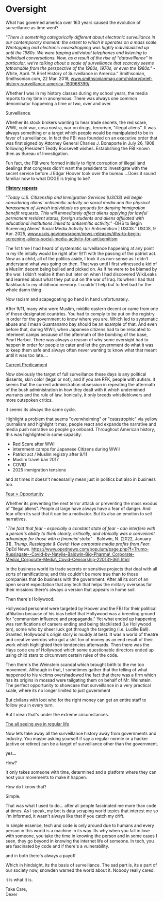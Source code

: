 # **Oversight**
What has governed america over 163 years caused the evolution of surveillance as time went?

_"There is something categorically different about electronic surveillance in our contemporary moment: the extent to which it operates on a mass scale. Wiretapping and electronic eavesdropping was highly individualized up until the 1980s. We were tapping individual telephones and listening to individual conversations. Now, as a result of the rise of “dataveillence” in particular, we're talking about a scale of surveillance that scarcely seems fathomable from the perspective of the 1960s, 1970s, or even the 1980s."_ - White, April. “A Brief History of Surveillance in America.” Smithsonian, Smithsonian.com, 22 Mar. 2018, www.smithsonianmag.com/history/brief-history-surveillance-america-180968399/.

Whether I was in my history classes during my school years, the media reports to my time in anonymous. There was always one common denominator happening a time or two, over and over.

Surveillance.

Whether its stock brokers wanting to hear trade secrets, the red scare, WWII, cold war, cosa nostra, war on drugs, terrorism, "illegal aliens". It was always something or a target which people would be manipulated to be in favor of surveillance. In fact the FBI was founded on an executive order that was first signed by Attorney General Charles J. Bonaporte in July 26, 1908 following President Teddy Roosevelt wishes. Establishing the FBI known then as  Bureau of Investigation.

Fun fact, the FBI were formed initially to fight corruption of illegal land dealings that congress didn't want the president to investigate with the secret service  before J Edgar Hoover took over the bureau....Does it sound familiar now to what DOGE is trying to be?

<ins>**History repeats**</ins>

_"Today U.S. Citizenship and Immigration Services (USCIS) will begin considering aliens’ antisemitic activity on social media and the physical harassment of Jewish individuals as grounds for denying immigration benefit requests. This will immediately affect aliens applying for lawful permanent resident status, foreign students and aliens affiliated with educational institutions linked to antisemitic activity."_ -DHS to Begin Screening Aliens’ Social Media Activity for Antisemitism | USCIS.” USCIS, 9 Apr. 2025, www.uscis.gov/newsroom/news-releases/dhs-to-begin-screening-aliens-social-media-activity-for-antisemitism

The 1st time I had heard of systematic surveillance happening at any point in my life initally would be right after 9/11 with the passing of the patriot act. Now as a child, all of the politics aside, I took it as non-sense as I didn't understand what was going on then. That was until I first witnessed a kid of a Muslim decent being bullied and picked on. As if he were to be blamed by the war. I didn't realize it then but later on when I had discovered WikiLeaks and learned about what they put out on the war of Iraq. Its when I had that flashback to my childhood memory. I couldn't help but to feel bad for the whole damn thing

Now racism and scapegoating go hand in hand unfortunately.

After 9/11, many who were Muslim, middle eastern decent or came from one of those designated countries. You had to comply to be put on the registry in order for the government to know where you are. Which led to systematic abuse and I mean Guantanamo bay should be an example of that.
And even before that, during WWII, when Japanese citizens had to be relocated to interment camps because of the aftermath of the bombing of the base, Pearl Harbor.
There was always a reason of why some oversight had to happen in order for people to cater and let the government do what it was to keep them safe and always often never wanting to know what that meant until it was too late.…

<ins> Current Predicament </ins>

Now obviously the target of full surveillance these days is any political dissents, skin color (legal or not), and if you are RFK, people with autism. It seems that the current administration obsession in repeating the aftermath of the bush administration in how they dealt with it which  undermined warrants and the rule of law. Ironically, it only breeds whistleblowers and more outspoken critics. 

It seems its always the same cycle. 

Highlight a problem that seems "overwhelming" or "catastrophic" via yellow journalism and highlight it max, people react and expands the narrative and media push narrative so people go onboard.  Throughout American history, this was highlighted in some capacity.

- Red Scare after WWI
- internment camps for Japanese Citizens during WWII
- Patriot act / Muslim registry after 9/11
- Muslim travel ban 2017
- COVID
- 2025 immigration tensions

and at times it doesn't necessarily mean just in politics but also in business too.

<ins> Fear = Opportunity</ins>

Whether its preventing the next terror attack or preventing the mass exodus of "llegal aliens". People at large have always have a fear of danger.  And fear often its said that it can be a motivator. But its also an emotion to sell narratives. 

"_The fact that fear - especially a constant state of fear - can interfere with a person's ability to think clearly, critically, and ethically was a convenient advantage for those with a financial stake_" - Baldwin, N. (2022, January 31). _Trump, Russiagate & Covid: How corporate media profits from Fear_. OpEd News. https://www.opednews.com/populum/page.php?f=Trump-Russiagate--Covid-by-Natylie-Baldwin-Big-Pharma\_Corporate-Media\_Corporate-Media\_Covid-Censorship-220131-361.html

In the business world its trade secrets or sensitive projects that deal with all sorts of ramifications; and this couldn't be more true than to those companies that do business with the government.  After all its sort of an open secret expectation that any tech that helps the military overseas for their missions there's always a version that appears in home soil. 

Then there's Hollywood. 

Hollywood personnel were targeted by Hoover and the FBI for their political affiliation because of his bias belief that Hollywood was a breeding ground for "communism influence and propaganda." Yet what ended up happening was ramifications of careers ending and being blacklisted (i.e Hollywood ten), some who by sheer luck got through the targeting (i.e. Lucille Ball). Granted, Hollywood's origin story is muddy at best. It was a world of theatre and creative weirdos who got a shit ton of money as an end result of their work which highlighted their tendencies afterwards. Then there was the Hays code era of Hollywood which some questionable directors ended up using child stars to circumvent certain rules of the code.

Then there's the Weinstein scandal which brought birth to the me too movement. Although in that, I sometimes gather that the telling of what happened to his victims overshadowed the fact that there was a firm which has its origins in mossad were tailgating them on behalf of Mr. Weinstein. The perfect opportunity to showcase that surveillance in a very practical scale, where its no longer limited to just government

But civilans with loot who for the right money can get an entire staff to follow you in every turn. 

But I mean that's under the extreme circumstances.

<ins> The all seeing eye in regular life </ins> 

Now lets take away all the surveillance history away from governments and industry. You maybe asking yourself if say a regular normie or a hacker (active or retired) can be a target of surveillance other than the government. 

yes...

How?

It only takes someone with time, determined and a platform where they can host your movements to make it happen. 

How do I know that? 

Simple.

That was what I used to do... after all people fascinated me more than code at times. As I speak, my bot is data scraping world topics that interest me so i'm informed, it wasn't always like that if you catch my drift. 

In simple essence, tech and code is only around due to humans and every person in this world is a machine in its way. Its why when you fall in love with someone, you take the time in knowing the person and in some cases I seen, they go beyond in knowing the internet life of someone. In tech, you are fascinated by code and if there's a vulnerability.

and in both there's always a payoff

Which in hindsight, its the basis of surveillance. The sad part is, its a part of our society now, snowden warned the world about it. Nobody really cared. 

it is what it is.

Take Care, <br>
Dexer

   

